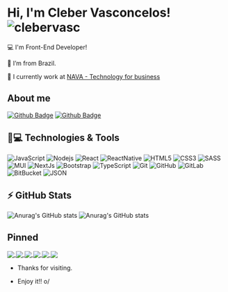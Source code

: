 # Hi, I'm Cleber Vasconcelos! <img src="https://komarev.com/ghpvc/?username=clebervasc" alt="clebervasc" />

:computer: I'm Front-End Developer!

:round_pushpin: I’m from Brazil.

:bank: I currently work at [NAVA - Technology for business](https://www.nava.com.br/)
 

## About me

[![Github Badge](https://img.shields.io/badge/GitHub-100000?style=for-the-badge&logo=github&logoColor=white&link=https://github.com/clebervasc)](https://github.com/clebervasc) [![Github Badge](https://img.shields.io/badge/LinkedIn-0077B5?style=for-the-badge&logo=linkedin&logoColor=white&link=https://www.linkedin.com/in/clebervasconcelos/)](https://www.linkedin.com/in/clebervasconcelos/)


## 🚀💻 Technologies & Tools

![JavaScript](https://img.shields.io/badge/JavaScript-323330?style=for-the-badge&logo=javascript&logoColor=F7DF1E)
![Nodejs](https://img.shields.io/badge/Node.js-339933?style=for-the-badge&logo=nodedotjs&logoColor=white)
![React](https://img.shields.io/badge/React-20232A?style=for-the-badge&logo=react&logoColor=61DAFB)
![ReactNative](https://img.shields.io/badge/React_Native-20232A?style=for-the-badge&logo=react&logoColor=61DAFB)
![HTML5](https://img.shields.io/badge/HTML5-E34F26?style=for-the-badge&logo=html5&logoColor=white)
![CSS3](https://img.shields.io/badge/CSS3-1572B6?style=for-the-badge&logo=css3&logoColor=white)
![SASS](https://img.shields.io/badge/Sass-CC6699?style=for-the-badge&logo=sass&logoColor=white)
![MUI](https://img.shields.io/badge/Material%20UI-007FFF?style=for-the-badge&logo=mui&logoColor=white)
![NextJs](https://img.shields.io/badge/next.js-000000?style=for-the-badge&logo=nextdotjs&logoColor=white)
![Bootstrap](https://img.shields.io/badge/Bootstrap-563D7C?style=for-the-badge&logo=bootstrap&logoColor=white)
![TypeScript](https://img.shields.io/badge/TypeScript-007ACC?style=for-the-badge&logo=typescript&logoColor=white)
![Git](https://img.shields.io/badge/GIT-E44C30?style=for-the-badge&logo=git&logoColor=white)
![GitHub](https://img.shields.io/badge/GitHub-100000?style=for-the-badge&logo=github&logoColor=white)
![GitLab](https://img.shields.io/badge/GitLab-330F63?style=for-the-badge&logo=gitlab&logoColor=white)
![BitBucket](https://img.shields.io/badge/Bitbucket-0747a6?style=for-the-badge&logo=bitbucket&logoColor=white)
![JSON](https://img.shields.io/badge/json-5E5C5C?style=for-the-badge&logo=json&logoColor=white)

## ⚡ GitHub Stats

![Anurag's GitHub stats](https://github-readme-stats.vercel.app/api?username=clebervasc&include_all_commits=true&show_icons=true&theme=radical)
![Anurag's GitHub stats](https://github-readme-stats.vercel.app/api/top-langs/?username=clebervasc&hide=TeX&layout=compact)

## Pinned

<a href="https://github.com/clebervasc/pokemon-battle">
  <img align="center" src="https://github-readme-stats.vercel.app/api/pin/?username=clebervasc&repo=pokemon-battle&theme=radical" />
</a>

<a href="https://github.com/clebervasc/nlw-4-move.it">
  <img align="center" src="https://github-readme-stats.vercel.app/api/pin/?username=clebervasc&repo=nlw-4-move.it&theme=radical" />
</a>

<a href="https://github.com/clebervasc/query-params-constructor">
  <img align="center" src="https://github-readme-stats.vercel.app/api/pin/?username=clebervasc&repo=query-params-constructor&theme=radical" />
</a>

<a href="https://github.com/clebervasc/Input-tag">
  <img align="center" src="https://github-readme-stats.vercel.app/api/pin/?username=clebervasc&repo=Input-tag&theme=radical" />
</a>

<a href="https://github.com/clebervasc/nlw1">
  <img align="center" src="https://github-readme-stats.vercel.app/api/pin/?username=clebervasc&repo=nlw1&theme=radical" />
</a>

<a href="https://github.com/clebervasc/landing-page-spiderman">
  <img align="center" src="https://github-readme-stats.vercel.app/api/pin/?username=clebervasc&repo=landing-page-spiderman&theme=radical" />
</a>

- Thanks for visiting.

- Enjoy it!! o/


